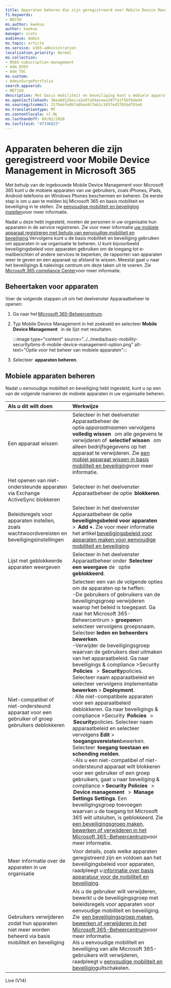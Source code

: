 ```yaml
---
title: Apparaten beheren die zijn geregistreerd voor Mobile Device Management in Microsoft 365
f1.keywords:
- NOCSH
ms.author: kwekua
author: kwekua
manager: scotv
audience: Admin
ms.topic: article
ms.service: o365-administration
localization_priority: Normal
ms.collection:
- M365-subscription-management
- Adm_O365
- Adm_TOC
ms.custom:
- AdminSurgePortfolio
search.appverid:
- MET150
description: Met basis mobiliteit en beveiliging kunt u mobiele apparaten beschermen en beheren.
ms.openlocfilehash: 36ea0d12becca2e97a56aceea107fa1f5bf6ded4
ms.sourcegitcommit: 2179abfe0b7a8bea917eb1c1057ed3795bdf91e6
ms.translationtype: MT
ms.contentlocale: nl-NL
ms.lasthandoff: 09/02/2020
ms.locfileid: "47336823"
---
```

# <a name="manage-devices-enrolled-in-mobile-device-management-in-microsoft-365"></a>Apparaten beheren die zijn geregistreerd voor Mobile Device Management in Microsoft 365

Met behulp van de ingebouwde Mobile Device Management voor Microsoft 365 kunt u de mobiele apparaten van uw gebruikers, zoals iPhones, iPads, Android-telefoons en Windows Phones beschermen en beheren. De eerste stap is om u aan te melden bij Microsoft 365 en basis mobiliteit en beveiliging in te stellen. Zie [eenvoudige mobiliteit en beveiliging instellen](set-up-basic-mobility-and-security.md)voor meer informatie.

Nadat u deze hebt ingesteld, moeten de personen in uw organisatie hun apparaten in de service registreren. Zie voor meer informatie [uw mobiele apparaat registreren met behulp van eenvoudige mobiliteit en beveiliging](enroll-your-mobile-device-using-basic-mobility-and-security.md).Vervolgens kunt u de basis mobiliteit en beveiliging gebruiken om apparaten in uw organisatie te beheren. U kunt bijvoorbeeld beveiligingsbeleid voor apparaten gebruiken om de toegang tot e-mailberichten of andere services te beperken, de rapporten van apparaten weer te geven en een apparaat op afstand te wissen. Meestal gaat u naar het beveiligings & nalevings centrum om deze taken uit te voeren. Zie [Microsoft 365 compliance Center](https://support.microsoft.com/office/7e696a40-b86b-4a20-afcc-559218b7b1b8)voor meer informatie.

## <a name="device-management-tasks"></a>Beheertaken voor apparaten

Voer de volgende stappen uit om het deelvenster Apparaatbeheer te openen:

1. Ga naar het [Microsoft 365-Beheercentrum](https://support.microsoft.com/office/758befc4-0888-4009-9f14-0d147402fd23).
    
2. Typ Mobile Device Management in het zoekveld en selecteer **Mobile Device Management**   in de lijst met resultaten.

    :::image type="content" source="../../media/basic-mobility-security/bms-6-mobile-device-management-option.png" alt-text="Optie voor het beheer van mobiele apparaten":::

3. Selecteer  **apparaten beheren**.

## <a name="manage-mobile-devices"></a>Mobiele apparaten beheren
    
Nadat u eenvoudige mobiliteit en beveiliging hebt ingesteld, kunt u op een van de volgende manieren de mobiele apparaten in uw organisatie beheren.

|**Als u dit wilt doen**|**Werkwijze**|
|:----------------|:------------------------------------------------------------------------------|
|Een apparaat wissen |Selecteer in het deelvenster Apparaatbeheer de optie *apparaatnaam*en vervolgens  **volledig wissen**   om alle gegevens te verwijderen of  **selectief wissen**   om alleen bedrijfsgegevens op het apparaat te verwijderen. Zie [een mobiel apparaat wissen in basis mobiliteit en beveiliging](wipe-mobile-device.md)voor meer informatie.|
|Het openen van niet-ondersteunde apparaten via Exchange ActiveSync blokkeren |Selecteer in het deelvenster Apparaatbeheer de optie  **blokkeren**. |
|Beleidsregels voor apparaten instellen, zoals wachtwoordvereisten en beveiligingsinstellingen |Selecteer in het deelvenster Apparaatbeheer de optie **beveiligingsbeleid voor apparaten**   >  **Add +**. Zie voor meer informatie het artikel [beveiligingsbeleid voor apparaten maken voor eenvoudige mobiliteit en beveiliging](create-device-security-policies-in-basic-mmobility-and-security.md).|
|Lijst met geblokkeerde apparaten weergeven  |Selecteer in het deelvenster Apparaatbeheer onder  **Selecteer een weergave** de   optie  **geblokkeerd**. |
|Niet-compatibel of niet-ondersteund apparaat voor een gebruiker of groep gebruikers deblokkeren  |Selecteer een van de volgende opties om de apparaten op te heffen:<br/>-De gebruikers of gebruikers van de beveiligingsgroep verwijderen waarop het beleid is toegepast. Ga naar het Microsoft 365-Beheercentrum > **groepen**en selecteer vervolgens groepsnaam. Selecteer **leden en beheerders bewerken**.<br/>-Verwijder de beveiligingsgroep waarvan de gebruikers deel uitmaken van het apparaatbeleid. Ga naar beveiligings & compliance >Security  **Policies**   >  **Security**policies. Selecteer naam apparaatbeleid en selecteer vervolgens implementatie **bewerken**  >  **Deployment**.<br/>: Alle niet-compatibele apparaten voor een apparaatbeleid deblokkeren. Ga naar beveiligings & compliance >Security  **Policies**   >  **Security**policies. Selecteer naam apparaatbeleid en selecteer vervolgens **Edit**  >  **toegangsvereisten**bewerken. Selecteer  **toegang toestaan en schending melden**.<br/>-Als u een niet-compatibel of niet-ondersteund apparaat wilt blokkeren voor een gebruiker of een groep gebruikers, gaat u naar beveiliging & compliance > **Security Policies**   >  **Device management**   >  **Manage Settings Settings**. Een beveiligingsgroep toevoegen waarvan u de toegang tot Microsoft 365 wilt uitsluiten, is geblokkeerd. Zie [een beveiligingsgroep maken, bewerken of verwijderen in het Microsoft 365-Beheercentrum](https://support.microsoft.com/office/55c96b32-e086-4c9e-948b-a018b44510cb)voor meer informatie.|
|Meer informatie over de apparaten in uw organisatie  |Voor details, zoals welke apparaten geregistreerd zijn en voldoen aan het beveiligingsbeleid voor apparaten, raadpleegt u [informatie over basis apparatuur voor de mobiliteit en beveiliging](get-details-about-basic-mobility-and-security-managed-devices.md).|
|Gebruikers verwijderen zodat hun apparaten niet meer worden beheerd via basis mobiliteit en beveiliging |Als u de gebruiker wilt verwijderen, bewerkt u de beveiligingsgroep met beleidsregels voor apparaten voor eenvoudige mobiliteit en beveiliging. Zie  [een beveiligingsgroep maken, bewerken of verwijderen in het Microsoft 365-Beheercentrum](https://support.microsoft.com/office/55c96b32-e086-4c9e-948b-a018b44510cb)voor meer informatie.<br/>Als u eenvoudige mobiliteit en beveiliging van alle Microsoft 365-gebruikers wilt verwijderen, raadpleegt u [eenvoudige mobiliteit en beveiliging](turn-off-basic-mobility-and-security.md)uitschakelen.|

Live (V14)